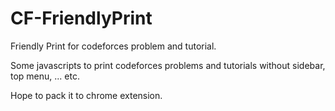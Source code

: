 # CF-FriendlyPrint
Friendly Print for codeforces problem and tutorial.

Some javascripts to print codeforces problems and tutorials without sidebar, top menu, ... etc.

Hope to pack it to chrome extension.
